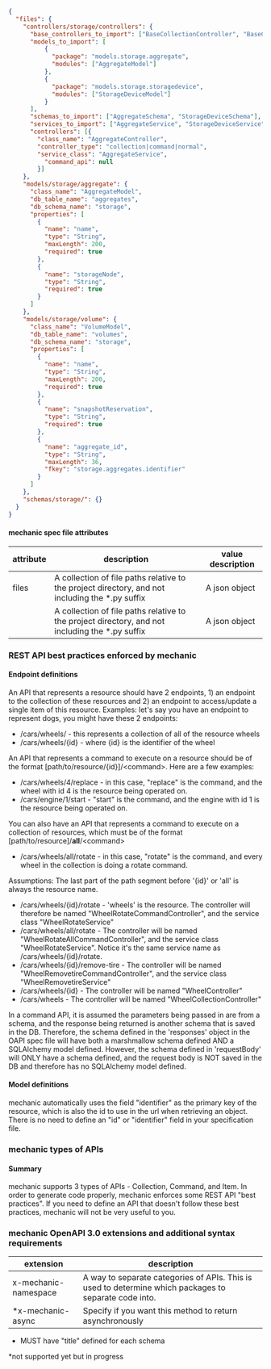```json
{
  "files": {
    "controllers/storage/controllers": {
      "base_controllers_to_import": ["BaseCollectionController", "BaseController"],
      "models_to_import": [
          {
            "package": "models.storage.aggregate",
            "modules": ["AggregateModel"]
          },
          {
            "package": "models.storage.storagedevice",
            "modules": ["StorageDeviceModel"]
          }
      ],
      "schemas_to_import": ["AggregateSchema", "StorageDeviceSchema"],
      "services_to_import": ["AggregateService", "StorageDeviceService"],
      "controllers": [{
        "class_name": "AggregateController",
        "controller_type": "collection|command|normal",
        "service_class": "AggregateService",
          "command_api": null
        }]
    },
    "models/storage/aggregate": {
      "class_name": "AggregateModel",
      "db_table_name": "aggregates",
      "db_schema_name": "storage",
      "properties": [
        {
          "name": "name",
          "type": "String",
          "maxLength": 200,
          "required": true
        },
        {
          "name": "storageNode",
          "type": "String",
          "required": true
        }
      ]
    },
    "models/storage/volume": {
      "class_name": "VolumeModel",
      "db_table_name": "volumes",
      "db_schema_name": "storage",
      "properties": [
        {
          "name": "name",
          "type": "String",
          "maxLength": 200,
          "required": true
        },
        {
          "name": "snapshotReservation",
          "type": "String",
          "required": true
        },
        {
          "name": "aggregate_id",
          "type": "String",
          "maxLength": 36,
          "fkey": "storage.aggregates.identifier"
        }
      ]
    },
    "schemas/storage/": {}
  }
}
```

#### mechanic spec file attributes
| attribute | description | value description |
| --------- | ----------- | ----------------- |
| files | A collection of file paths relative to the project directory, and not including the *.py suffix | A json object
|  | A collection of file paths relative to the project directory, and not including the *.py suffix | A json object

### REST API best practices enforced by mechanic
#### Endpoint definitions 
An API that represents a resource should have 2 endpoints, 1) an endpoint to the collection of these resources and 2) an endpoint to access/update a single item of this resource.  Examples: let's say you have an endpoint to represent dogs, you might have these 2 endpoints: 
- /cars/wheels/ - this represents a collection of all of the resource wheels 
- /cars/wheels/{id} - where {id} is the identifier of the wheel

An API that represents a command to execute on a resource should be of the format [path/to/resource/{id}]/\<command>. Here are a few examples:
- /cars/wheels/4/replace - in this case, "replace" is the command, and the wheel with id 4 is the resource being operated on. 
- /cars/engine/1/start - "start" is the command, and the engine with id 1 is the resource being operated on.

You can also have an API that represents a command to execute on a collection of resources, which must be of the format [path/to/resource]/**all**/\<command>
- /cars/wheels/all/rotate - in this case, "rotate" is the command, and every wheel in the collection is doing a rotate command.

Assumptions:
The last part of the path segment before '{id}' or 'all' is always the resource name.
- /cars/wheels/{id}/rotate - 'wheels' is the resource. The controller will therefore be named "WheelRotateCommandController", and the service class "WheelRotateService"
- /cars/wheels/all/rotate - The controller will be named "WheelRotateAllCommandController", and the service class "WheelRotateService". Notice it's the same service name as /cars/wheels/{id}/rotate.
- /cars/wheels/{id}/remove-tire - The controller will be named "WheelRemovetireCommandController", and the service class "WheelRemovetireService"
- /cars/wheels/{id} - The controller will be named "WheelController"
- /cars/wheels - The controller will be named "WheelCollectionController"

In a command API, it is assumed the parameters being passed in are from a schema, and the response being returned is another schema that is saved in the DB. Therefore, the schema defined in the 'responses' object in the OAPI spec file will have both a marshmallow schema defined AND a SQLAlchemy model defined. However, the schema defined in 'requestBody' will ONLY have a schema defined, and the request body is NOT saved in the DB and therefore has no SQLAlchemy model defined.

#### Model definitions
mechanic automatically uses the field "identifier" as the primary key of the resource, which is also the id to use in the url when retrieving an object. There is no need to define an "id" or "identifier" field in your specification file.

### mechanic types of APIs
#### Summary
mechanic supports 3 types of APIs - Collection, Command, and Item. In order to generate code properly, mechanic enforces some REST API "best practices". If you need to define an API that doesn't follow these best practices, mechanic will not be very useful to you.

### mechanic OpenAPI 3.0 extensions and additional syntax requirements
| extension                 | description |
| ---------                 | ----------- |
| x-mechanic-namespace      | A way to separate categories of APIs. This is used to determine which packages to separate code into. |
| *x-mechanic-async         | Specify if you want this method to return asynchronously

- MUST have "title" defined for each schema

*not supported yet but in progress